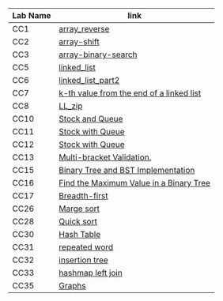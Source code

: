 | Lab Name       | link |
| ----------- | ----------- |
| CC1| [array_reverse](data_structures_and_algorithms/challenges/array-reverse/readme.md)|
| CC2| [array-shift](data_structures_and_algorithms/challenges/array-shift/array-shift.md)|
| CC3| [array-binary-search](data_structures_and_algorithms/challenges/array-binary-search/array-binary-search.md)|
| CC5| [linked_list](data_structures_and_algorithms/Data_Structures/linked_list/readmdLinkedList.md)|
| CC6| [linked_list_part2](data_structures_and_algorithms/Data_Structures/linked_list/CC6readme.md)|
| CC7| [k-th value from the end of a linked list](data_structures_and_algorithms/Data_Structures/linked_list/CC7readme.md)|
| CC8| [LL_zip](data_structures_and_algorithms/challenges/ll_zip/README.md)|
| CC10| [Stock and Queue](data_structures_and_algorithms/challenges/queue_with_stacks/queue_with_stacks.md)|
| CC11| [Stock with Queue](data_structures_and_algorithms/challenges/queue_with_stacks/queue_with_stacks.md)|
| CC12| [Stock with Queue](data_structures_and_algorithms/challenges/queue_with_stacks/queue_with_stacks.md)|
| CC13| [Multi-bracket Validation.](data_structures_and_algorithms/challenges/multi_bracket_validation/multi_bracket_validation.md)|
| CC15| [Binary Tree and BST Implementation](data_structures_and_algorithms/Data_Structures/trees/treeREADME.md)|
| CC16| [Find the Maximum Value in a Binary Tree](data_structures_and_algorithms/Data_Structures/trees/find_max_tree.md)|Breadth-first
| CC17| [Breadth-first](data_structures_and_algorithms/Data_Structures/trees/find_max_tree.md)|
| CC26| [Marge sort](data_structures_and_algorithms/challenges/marge_sort/CC27READ.md)|
| CC28| [Quick sort](data_structures_and_algorithms/challenges/quick_sort/readme_quick_sort.md)|
| CC30| [Hash Table](data_structures_and_algorithms/Data_Structures/hashtable/READMEhashtable.md)|
| CC31| [ repeated word](data_structures_and_algorithms/challenges/repeated_word/read_repeated_word.md)|
| CC32| [insertion tree](data_structures_and_algorithms/challenges/tree%20intersection/read_tree_intersection.md)|
| CC33| [hashmap left join](data_structures_and_algorithms/challenges/left_joint/read_left_joint.md)|
| CC35| [Graphs](data_structures_and_algorithms/Data_Structures/graphs/read_graph.md)|

